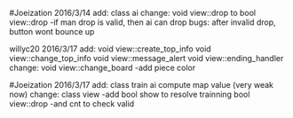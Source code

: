#Joeization 2016/3/14
    add:
        class ai
    change:
        void view::drop to bool view::drop
            -if man drop is valid, then ai can drop
    bugs:
        after invalid drop, button wont bounce up

willyc20 2016/3/17
    add:
        void view::create_top_info
        void view::change_top_info
        void view::message_alert
        void view::ending_handler
    change:
        void view::change_board
            -add piece color

#Joeization 2016/3/17
    add:
        class train
        ai compute map value (very weak now)
    change:
        class view
            -add bool show to resolve trainning
        bool view::drop
            -and cnt to check valid
